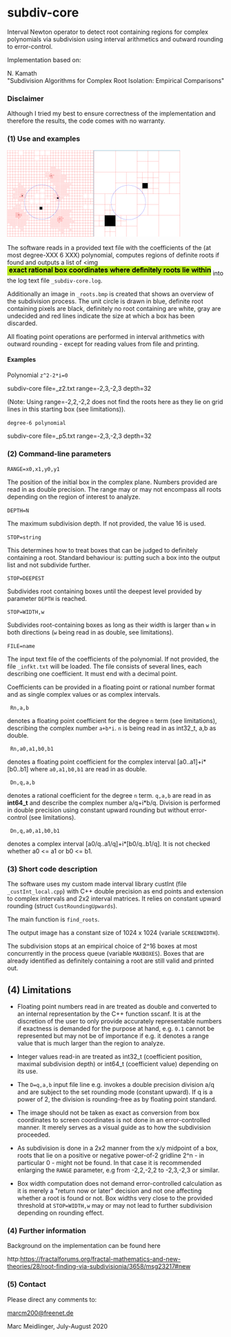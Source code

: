 # subdiv-core
Interval Newton operator to detect root containing regions for complex polynomials via subdivision using interval arithmetics and outward rounding to error-control.

Implementation based on:

N. Kamath  
"Subdivision Algorithms for Complex Root Isolation: Empirical Comparisons"

### Disclaimer

Although I tried my best to ensure correctness of the implementation and therefore the results,
the code comes with no warranty.

### (1) Use and examples

![example subdivision](./_roots.gif)

The software reads in a provided text file with the coefficients of the (at most degree-XXX 6 XXX) polynomial, computes
regions of definite roots if found and outputs a list of <img ![example subdivision](./_text1.gif) into the log text file `_subdiv-core.log`.

Additionally an image in `_roots.bmp` is created that shows an overview of the subdivision process. The unit circle is drawn in blue,
definite root containing pixels are black, definitely no root containing are white, gray are undecided and red lines
indicate the size at which a box has been discarded.

All floating point operations are performed in interval arithmetics with outward rounding - except for reading values from file and printing.

#### Examples

Polynomial `z^2-2*i=0`

subdiv-core file=_z2.txt range=-2,3,-2,3 depth=32 

(Note: Using range=-2,2,-2,2 does not find the roots here as they lie on grid lines in this starting box (see limitations)).

`degree-6 polynomial`

subdiv-core file=_p5.txt range=-2,3,-2,3 depth=32 


### (2) Command-line parameters

`RANGE=x0,x1,y0,y1`

The position of the initial box in the complex plane. Numbers provided are read in as double precision. The range may or may not encompass all roots depending on the region of interest to analyze.

`DEPTH=N`

The maximum subdivision depth. If not provided, the value 16 is used.

`STOP=string`

This determines how to treat boxes that can be judged to definitely containing a root. Standard behaviour is: putting such a box
into the output list and not subdivide further.

    STOP=DEEPEST

Subdivides root containing boxes until the deepest level provided by parameter `DEPTH` is reached.

    STOP=WIDTH,w

Subdivides root-containing boxes as long as their width is larger than `w` in both directions (`w` being read in as double, see limitations). 


`FILE=name`

The input text file of the coefficients of the polynomial. If not provided, the file `_infkt.txt` will be loaded. The file consists of several lines, each describing one coefficient. It must end with a decimal point.

Coefficients can be provided in a floating point or rational number format and as single complex values or as complex
intervals.

     Rn,a,b
 
 denotes a floating point coefficient for the degree `n` term (see limitations), describing the complex number `a+b*i`. `n` is being read in as int32_t, a,b as double.

     Rn,a0,a1,b0,b1
 
 denotes a floating point coefficient for the complex interval [a0..a1]+i*[b0..b1] where `a0,a1,b0,b1` are read in as double.

     Dn,q,a,b
 
  denotes a rational coefficient for the degree `n` term. `q,a,b` are read in as <b>int64_t</b> and describe the complex number a/q+i*b/q. Division is performed in double precision using constant upward rounding but without error-control (see limitations).

     Dn,q,a0,a1,b0,b1
 
 denotes a complex interval [a0/q..a1/q]+i*[b0/q..b1/q]. It is not checked whether a0 <= 
    a1 or b0 <= b1.

### (3) Short code description

The software uses my custom made interval library custInt (file `_custInt_local.cpp`) with C++ double precision as end points and extension to
complex intervals and 2x2 interval matrices. It relies on constant
upward rounding (struct `CustRoundingUpwards`).

The main function is `find_roots`.

The output image has a constant size of 1024 x 1024 (variale `SCREENWIDTH`).

The subdivision stops at an empirical choice of 2^16 boxes at most concurrently in the process queue (variable `MAXBOXES`). Boxes that are already identified as definitely containing a root are still valid and printed out.


## (4) Limitations

- Floating point numbers read in are treated as double and converted to an internal representation by the C++ function sscanf. It is
at the discretion of the user to only provide accurately representable numbers if exactness is demanded for the purpose at hand, e.g. `0.1` cannot be represented but may not be of importance if e.g. it denotes a range value that is much larger than the region to analyze. 

- Integer values read-in
are treated as int32_t (coefficient position, maximal subdivision depth) or int64_t (coefficient value) depending on its use. 

- The `D=q,a,b` input file line
e.g. invokes a double precision division a/q and are subject to the set rounding mode (constant upward). If q is a power of 2, the division is rounding-free as by floating point standard.

- The image should not be taken as exact as conversion from box coordinates to screen coordinates
is not done in an error-controlled manner. It merely serves as a visual guide as to how the subdivision proceeded.

- As subdivision is done in a 2x2 manner from the x/y midpoint of a box, roots that lie on a positive or negative power-of-2 gridline 2^n - in particular 0 - 
might not be found. In that case it is recommended enlarging the `RANGE` parameter, e.g from -2,2,-2,2 to -2,3,-2,3 or similar.

- Box width computation does not demand error-controlled calculation as it is merely a "return now or later" decision and not one
affecting whether a root is found or not. Box widths very close to the provided threshold at `STOP=WIDTH,w` may or may not lead to further subdivision depending on rounding effect.

### (4) Further information

Background on the implementation can be found here

http:https://fractalforums.org/fractal-mathematics-and-new-theories/28/root-finding-via-subdivisionia/3658/msg23217#new

### (5) Contact

Please direct any comments to:

marcm200@freenet.de

Marc Meidlinger, July-August 2020

